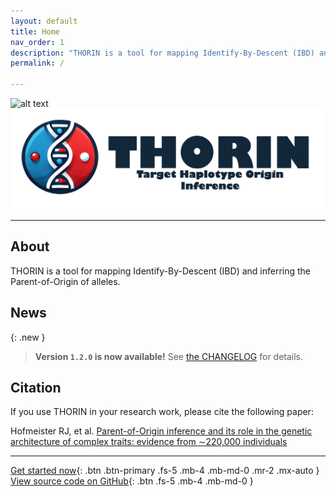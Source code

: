 ```yaml
---
layout: default
title: Home
nav_order: 1
description: "THORIN is a tool for mapping Identify-By-Descent (IBD) and inferring the Parent-of-Origin of alleles."
permalink: /

---
```


![alt text](https://github.com/odelaneau/shapeit5/blob/main/docs/assets/images/branding/shapeit5_logo.png?raw=true)
![alt text](https://github.com/RJHFMSTR/THORIN/blob/main/docs/assets/images/Presentation1/Slide1.png?raw=true)


<!---
# THORIN
{: .fs-9 .fw-500 }
-->

<!---
**T**arget **H**aplotype **OR**igin **IN**ference version **1.2**
{: .fs-5 }
-->

---

## About

THORIN is a tool for mapping Identify-By-Descent (IBD) and inferring the Parent-of-Origin of alleles.

## News

{: .new }
> **Version `1.2.0` is now available!**
> See [the CHANGELOG](https://github.com/odelaneau/shapeit5/blob/main/docs/CHANGELOG.md) for details.


## Citation

If you use THORIN in your research work, please cite the following paper:

Hofmeister RJ, et al. [Parent-of-Origin inference and its role in the genetic architecture of complex traits: evidence from ∼220,000 individuals](https://www.medrxiv.org/content/10.1101/2024.12.03.24318392v1)

---

[Get started now](#getting-started){: .btn .btn-primary .fs-5 .mb-4 .mb-md-0 .mr-2 .mx-auto }
[View source code on GitHub](https://github.com/rjhfmstr/thorin){: .btn .fs-5 .mb-4 .mb-md-0 }


